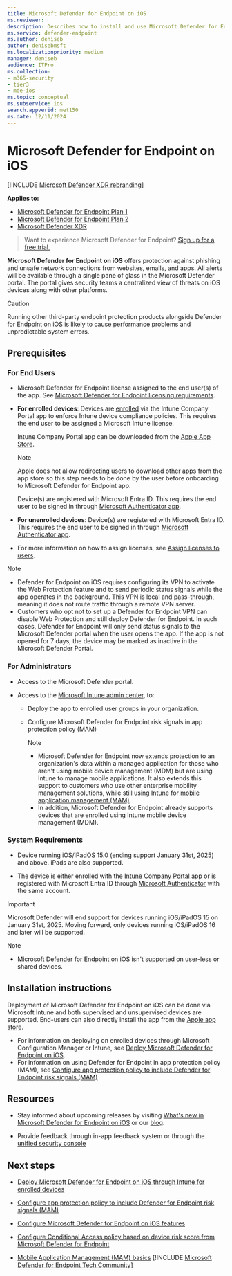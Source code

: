 ```yaml
---
title: Microsoft Defender for Endpoint on iOS
ms.reviewer: 
description: Describes how to install and use Microsoft Defender for Endpoint on iOS
ms.service: defender-endpoint
ms.author: deniseb
author: denisebmsft
ms.localizationpriority: medium
manager: deniseb
audience: ITPro
ms.collection: 
- m365-security
- tier3
- mde-ios
ms.topic: conceptual
ms.subservice: ios
search.appverid: met150
ms.date: 12/11/2024
---
```


# Microsoft Defender for Endpoint on iOS

[!INCLUDE [Microsoft Defender XDR rebranding](../includes/microsoft-defender.md)]

**Applies to:**
- [Microsoft Defender for Endpoint Plan 1](microsoft-defender-endpoint.md)
- [Microsoft Defender for Endpoint Plan 2](microsoft-defender-endpoint.md)
- [Microsoft Defender XDR](/defender-xdr)

> Want to experience Microsoft Defender for Endpoint? [Sign up for a free trial.](https://signup.microsoft.com/create-account/signup?products=7f379fee-c4f9-4278-b0a1-e4c8c2fcdf7e&ru=https://aka.ms/MDEp2OpenTrial?ocid=docs-wdatp-exposedapis-abovefoldlink)

**Microsoft Defender for Endpoint on iOS** offers protection against phishing and unsafe network connections from websites, emails, and apps. All alerts will be available through a single pane of glass in the Microsoft Defender portal. The portal gives security teams a centralized view of threats on iOS devices along with other platforms.

> [!CAUTION]
> Running other third-party endpoint protection products alongside Defender for Endpoint on iOS is likely to cause performance problems and unpredictable system errors.

## Prerequisites

### For End Users

- Microsoft Defender for Endpoint license assigned to the end user(s) of the app. See [Microsoft Defender for Endpoint licensing requirements](minimum-requirements.md#licensing-requirements).

- **For enrolled devices**: Devices are [enrolled](/mem/intune/user-help/enroll-your-device-in-intune-ios) via the Intune Company Portal app to enforce Intune device compliance policies. This requires the end user to be assigned a Microsoft Intune license.

   Intune Company Portal app can be downloaded from the [Apple App Store](https://apps.apple.com/us/app/intune-company-portal/id719171358).

   > [!NOTE]
   > Apple does not allow redirecting users to download other apps from the app store so this step needs to be done by the user before onboarding to Microsoft Defender for Endpoint app.

   Device(s) are registered with Microsoft Entra ID. This requires the end user to be signed in through [Microsoft Authenticator app](https://apps.apple.com/app/microsoft-authenticator/id983156458).

- **For unenrolled devices**: Device(s) are registered with Microsoft Entra ID. This requires the end user to be signed in through [Microsoft Authenticator app](https://apps.apple.com/app/microsoft-authenticator/id983156458).

- For more information on how to assign licenses, see [Assign licenses to users](/azure/active-directory/users-groups-roles/licensing-groups-assign).

> [!NOTE]
> - Defender for Endpoint on iOS requires configuring its VPN to activate the Web Protection feature and to send periodic status signals while the app operates in the background. This VPN is local and pass-through, meaning it does not route traffic through a remote VPN server.
> - Customers who opt not to set up a Defender for Endpoint VPN can disable Web Protection and still deploy Defender for Endpoint. In such cases, Defender for Endpoint will only send status signals to the Microsoft Defender portal when the user opens the app. If the app is not opened for 7 days, the device may be marked as inactive in the Microsoft Defender Portal.

### For Administrators

- Access to the Microsoft Defender portal.

- Access to the [Microsoft Intune admin center](https://go.microsoft.com/fwlink/?linkid=2109431), to:
  - Deploy the app to enrolled user groups in your organization.
  - Configure Microsoft Defender for Endpoint risk signals in app protection policy (MAM)

    > [!NOTE]
    >
    > - Microsoft Defender for Endpoint now extends protection to an organization's data within a managed application for those who aren't using mobile device management (MDM) but are using Intune to manage mobile applications. It also extends this support to customers who use other enterprise mobility management solutions, while still using Intune for [mobile application management (MAM)](/mem/intune/apps/mam-faq).
    > - In addition, Microsoft Defender for Endpoint already supports devices that are enrolled using Intune mobile device management (MDM).



### System Requirements

- Device running iOS/iPadOS 15.0 (ending support January 31st, 2025) and above. iPads are also supported.

- The device is either enrolled with the [Intune Company Portal app](https://apps.apple.com/us/app/intune-company-portal/id719171358) or is registered with Microsoft Entra ID through [Microsoft Authenticator](https://apps.apple.com/app/microsoft-authenticator/id983156458) with the same account.

> [!IMPORTANT]
> Microsoft Defender will end support for devices running iOS/iPadOS 15 on January 31st, 2025. Moving forward, only devices running iOS/iPadOS 16 and later will be supported.

> [!NOTE]
> - Microsoft Defender for Endpoint on iOS isn't supported on user-less or shared devices.
## Installation instructions

Deployment of Microsoft Defender for Endpoint on iOS can be done via Microsoft Intune and both supervised and unsupervised devices are supported. End-users can also directly install the app from the [Apple app store](https://aka.ms/mdatpiosappstore).

- For information on deploying on enrolled devices through Microsoft Configuration Manager or Intune, see [Deploy Microsoft Defender for Endpoint on iOS](ios-install.md).
- For information on using Defender for Endpoint in app protection policy (MAM), see [Configure app protection policy to include Defender for Endpoint risk signals (MAM)](ios-install-unmanaged.md)

## Resources

- Stay informed about upcoming releases by visiting [What's new in Microsoft Defender for Endpoint on iOS](ios-whatsnew.md) or our [blog](https://techcommunity.microsoft.com/t5/microsoft-defender-atp/bg-p/MicrosoftDefenderATPBlog/label-name/iOS).

- Provide feedback through in-app feedback system or through the [unified security console](https://security.microsoft.com)

## Next steps

- [Deploy Microsoft Defender for Endpoint on iOS through Intune for enrolled devices](ios-install.md)
- [Configure app protection policy to include Defender for Endpoint risk signals (MAM)](ios-install-unmanaged.md)
- [Configure Microsoft Defender for Endpoint on iOS features](ios-configure-features.md)
- [Configure Conditional Access policy based on device risk score from Microsoft Defender for Endpoint](ios-configure-features.md#conditional-access-with-defender-for-endpoint-on-ios)

- [Mobile Application Management (MAM) basics](/mem/intune/apps/app-management#mobile-application-management-mam-basics)
[!INCLUDE [Microsoft Defender for Endpoint Tech Community](../includes/defender-mde-techcommunity.md)]
